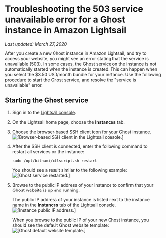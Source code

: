 # Troubleshooting the 503 service unavailable error for a Ghost instance in Amazon Lightsail<a name="troubleshoot-ghost-instance-service-unavailable"></a>

 *Last updated: March 27, 2020* 

After you create a new Ghost instance in Amazon Lightsail, and try to access your website, you might see an error stating that the service is unavailable \(503\)\. In some cases, the Ghost service on the instance is not automatically started when the instance is created\. This can happen when you select the $3\.50 USD/month bundle for your instance\. Use the following procedure to start the Ghost service, and resolve the "service is unavailable" error\.

## Starting the Ghost service<a name="start-ghost-service"></a>

1. Sign in to the [Lightsail console](https://lightsail.aws.amazon.com/)\.

1. On the Lightsail home page, choose the **Instances** tab\.

1. Choose the browser\-based SSH client icon for your Ghost instance\.  
![\[Browser-based SSH client in the Lightsail console.\]](https://d9yljz1nd5001.cloudfront.net/en_us/c61ab0669fef62b2778d591e8e619b4d/images/amazon-lightsail-ghost-quick-connect.png)

1. After the SSH client is connected, enter the following command to restart all services on the instance:

   ```
   sudo /opt/bitnami/ctlscript.sh restart
   ```

   You should see a result similar to the following example:  
![\[Ghost service restarted.\]](https://d9yljz1nd5001.cloudfront.net/en_us/c61ab0669fef62b2778d591e8e619b4d/images/amazon-lightsail-restart-ghost-services.png)

1. Browse to the public IP address of your instance to confirm that your Ghost website is up and running\.

   The public IP address of your instance is listed next to the instance name in the **Instances** tab of the Lightsail console\.  
![\[Instance public IP address.\]](https://d9yljz1nd5001.cloudfront.net/en_us/c61ab0669fef62b2778d591e8e619b4d/images/amazon-lightsail-ghost-public-ip.png)

   When you browse to the public IP of your new Ghost instance, you should see the default Ghost website template:  
![\[Ghost default website template.\]](https://d9yljz1nd5001.cloudfront.net/en_us/c61ab0669fef62b2778d591e8e619b4d/images/amazon-lightsail-ghost-website.png)